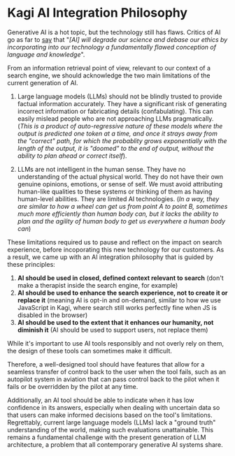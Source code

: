 # Kagi AI Integration Philosophy

Generative AI is a hot topic, but the technology still has flaws. Critics of AI go as far to [say](https://www.nytimes.com/2023/03/08/opinion/noam-chomsky-chatgpt-ai.html) that "*[AI] will degrade our science and debase our ethics by incorporating into our technology a fundamentally flawed conception of language and knowledge*".

From an information retrieval point of view, relevant to our context of a search engine, we should acknowledge the two main limitations of the current generation of AI.

1. Large language models (LLMs) should not be blindly trusted to provide factual information accurately. They have a significant risk of generating incorrect information or fabricating details (confabulating). This can easily mislead people who are not approaching LLMs pragmatically.  (*This is a product of auto-regressive nature of these models where the output is predicted one token at a time, and once it strays away from the "correct" path, for which the probablity grows exponentially with the length of the output, it is "doomed" to the end of output, without the ability to plan ahead or correct itself*).

2. LLMs are not intelligent in the human sense. They have no understanding of the actual physical world. They do not have their own genuine opinions, emotions, or sense of self. We must avoid attributing human-like qualities to these systems or thinking of them as having human-level abilities. They are limited AI technologies. (*In a way, they are similar to how a wheel can get us from point A to point B, sometimes much more efficiently than human body can, but it lacks the ability to plan and the agility of human body to get us everywhere a human body can*)

These limitations required us to pause and reflect on the impact on search experience, before incoporating this new technology for our customers. As a result, we came up with an AI integration philosophy that is guided by these principles:

1. **AI should be used in closed, defined context relevant to search** (don't make a therapist inside the search engine, for example)  
2. **AI should be used to enhance the search experience, not to create it or replace it** (meaning AI is opt-in and on-demand, similar to how we use JavaScript in Kagi, where search still works perfectly fine when JS is disabled in the browser)  
3. **AI should be used to the extent that it enhances our humanity, not diminish it** (AI should be used to support users, not replace them)

While it's important to use AI tools responsibly and not overly rely on them, the design of these tools can sometimes make it difficult.

Therefore, a well-designed tool should have features that allow for a seamless transfer of control back to the user when the tool fails, such as an autopilot system in aviation that can pass control back to the pilot when it fails or be overridden by the pilot at any time.

Additionally, an AI tool should be able to indicate when it has low confidence in its answers, especially when dealing with uncertain data so that users can make informed decisions based on the tool's limitations. Regrettably, current large language models (LLMs) lack a "ground truth" understanding of the world, making such evaluations unattainable. This remains a fundamental challenge with the present generation of LLM architecture, a problem that all contemporary generative AI systems share.
